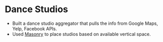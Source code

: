 # Dance Studios

* Built a dance studio aggregator that pulls the info from Google Maps, Yelp, Facebook APIs.
* Used [Masonry](http://masonry.desandro.com/) to place studios based on available vertical space.
